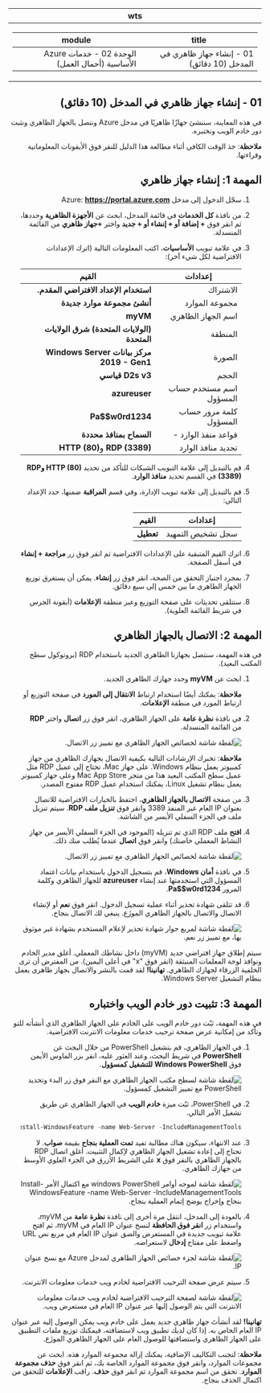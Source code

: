 ﻿<div id="readme" class="Box-body readme blob js-code-block-container p-5 p-xl-6 gist-border-0" dir="rtl">
    <article class="markdown-body entry-content container-lg" itemprop="text"><table>
  <thead>
  <tr>
  <th>wts</th>
  </tr>
  </thead>
  <tbody>
  <tr>
  <td><div><table>
  <thead>
  <tr>
  <th>title</th>
  <th>module</th>
  </tr>
  </thead>
  <tbody>
  <tr>
  <td><div>01 - إنشاء جهاز ظاهري في المدخل (10 دقائق)</div></td>
  <td><div>الوحدة 02 - خدمات Azure الأساسية (أحمال العمل)</div></td>
  </tr>
  </tbody>
</table>
</div></td>
  </tr>
  </tbody>
</table>
       
# 01 - إنشاء جهاز ظاهري في المدخل (10 دقائق)

في هذه المعاينة، سننشئ جهازًا ظاهريًا في مدخل Azure ونتصل بالجهاز الظاهري ونثبت دور خادم الويب ونختبره. 

**ملاحظة**: خذ الوقت الكافي أثناء مطالعة هذا الدليل للنقر فوق الأيقونات المعلوماتية وقراءتها. 

# المهمة 1: إنشاء جهاز ظاهري 
1. سجّل الدخول إلى مدخل Azure: **https://portal.azure.com**

3. من نافذة **كل الخدمات** في قائمة المدخل، ابحث عن **الأجهزة الظاهرية** وحددها، ثم انقر فوق **+ إضافة أو + إنشاء أو + جديد** واختر **+جهاز ظاهري** من القائمة المنسدلة.

4. في علامة تبويب **الأساسيات**، اكتب المعلومات التالية (اترك الإعدادات الافتراضية لكل شيء آخر):

    | إعدادات | القيم |
    |  -- | -- |
    | الاشتراك | **استخدام الإعداد الافتراضي المقدم.** |
    | مجموعة الموارد | **أنشئ مجموعة موارد جديدة** |
    | اسم الجهاز الظاهري | **myVM** |
    | المنطقة | **(الولايات المتحدة) شرق الولايات المتحدة**|
    | الصورة | **مركز بيانات Windows Server 2019 - Gen1**|
    | الحجم | **D2s v3 قياسي**|
    | اسم مستخدم حساب المسؤول | **azureuser** |
    | كلمة مرور حساب المسؤول | **Pa$$w0rd1234**|
    | قواعد منفذ الوارد - | **السماح بمنافذ محددة**|
    | تحديد منافذ الوارد | **RDP (3389)** و**HTTP (80)**| 

5. قم بالتبديل إلى علامة التبويب الشبكات للتأكد من تحديد **HTTP (80) وRDP (3389)** في القسم تحديد **منافذ الوارد**.

6. قم بالتبديل إلى علامة تبويب الإدارة، وفي قسم **المراقبة** ضمنها، حدد الإعداد التالي:

    | إعدادات | القيم |
    | -- | -- |
    | سجل تشخيص التمهيد | **تعطيل**|

7. اترك القيم المتبقية على الإعدادات الافتراضية ثم انقر فوق زر **مراجعة + إنشاء** في أسفل الصفحة.

8. بمجرد اجتياز التحقق من الصحة، انقر فوق زر **إنشاء**. يمكن أن يستغرق توزيع الجهاز الظاهري ما بين خمس إلى سبع دقائق.

9. ستتلقى تحديثات على صفحة التوزيع وعبر منطقة **الإعلامات** (أيقونة الجرس في شريط القائمة العلوية).

# المهمة 2: الاتصال بالجهاز الظاهري

في هذه المهمة، سنتصل بجهازنا الظاهري الجديد باستخدام RDP (بروتوكول سطح المكتب البعيد). 

1. ابحث عن **myVM** وحدد جهازك الظاهري الجديد.

    **ملاحظة**: يمكنك أيضًا استخدام ارتباط **الانتقال إلى المورد** في صفحة التوزبع أو ارتباط المورد في منطقة **الإعلامات**.

2. في نافذة **نظرة عامة** على الجهاز الظاهري، انقر فوق زر **اتصال** واختر **RDP** من القائمة المنسدلة.

    ![لقطة شاشة لخصائص الجهاز الظاهري مع تمييز زر الاتصال.](../images/0101.png)

    **ملاحظة**: تخبرك الإرشادات التالية بكيفية الاتصال بجهازك الظاهري من جهاز كمبيوتر يعمل بنظام Windows. على جهاز Mac، تحتاج إلى عميل RDP مثل عميل سطح المكتب البعيد هذا من متجر Mac App Store وعلى جهاز كمبيوتر يعمل بنظام تشغيل Linux، يمكنك استخدام عميل RDP مفتوح المصدر.

2. من صفحة **الاتصال بالجهاز الظاهري**، احتفظ بالخيارات الافتراضية للاتصال بعنوان IP العام عبر المنفذ 3389 وانقر فوق **تنزيل ملف RDP**. سيتم تنزيل ملف في الجزء السفلي الأيسر من الشاشة.

3. **افتح** ملف RDP الذي تم تنزيله (الموجود في الجزء السفلي الأيسر من جهاز النشاط المعملي خاصتك) وانقر فوق **اتصال** عندما يُطلب منك ذلك. 

    ![لقطة شاشة لخصائص الجهاز الظاهري مع تمييز زر الاتصال. ](../images/0102.png)

4. في نافذة **أمان Windows**، قم بتسجيل الدخول باستخدام بيانات اعتماد المسؤول التي استخدمتها عند إنشاء **azureuser** للجهاز الظاهري وكلمة المرور **Pa$$w0rd1234**. 

5. قد تتلقى شهادة تحذير أثناء عملية تسجيل الدخول. انقر فوق **نعم** أو لإنشاء الاتصال والاتصال بالجهاز الظاهري الموزَع. ينبغي لك الاتصال بنجاح.

    ![لقطة شاشة لمربع حوار شهادة تحذير لإعلام المستخدم بشهادة غير موثوق بها، مع تمييز زر نعم. ](../images/0104.png)

سيتم إطلاق جهاز افتراضي جديد (myVM) داخل نشاطك المعملي. أغلق مدير الخادم ونوافذ لوحة المعلمات المنبثقة (انقر فوق "x" في أعلى اليمين). من المفترض أن ترى الخلفية الزرقاء لجهازك الظاهري. **تهانينا!** لقد قمت بالنشر والاتصال بجهاز ظاهري يعمل بنظام التشغيل Windows Server. 

# المهمة 3: تثبيت دور خادم الويب واختباره

في هذه المهمة، ثبّت دور خادم الويب على الخادم على الجهاز الظاهري الذي أنشأته للتو وتأكد من إمكانية عرض صفحة ترحيب خدمات معلومات الانترنت الافتراضية. 

1. في الجهاز الظاهري، قم بتشغيل PowerShell من خلال البحث عن **PowerShell** في شريط البحث، وعند العثور عليه، انقر بزر الماوس الأيمن فوق **Windows PowerShell** **للتشغيل كمسؤول**.

    ![لقطة شاشة لسطح مكتب الجهاز الظاهري مع النقر فوق زر البدء وتحديد PowerShell مع تمييز التشغيل كمسؤول.](../images/0105.png)

2. في PowerShell، ثبّت ميزة **خادم الويب** في الجهاز الظاهري عن طريق تشغيل الأمر التالي. 

    ```PowerShell
    Install-WindowsFeature -name Web-Server -IncludeManagementTools
    ```
  
3. عند الانتهاء، سيكون هناك مطالبة تفيد **تمت العملية بنجاح** بقيمة **صواب**. لا تحتاج إلى إعادة تشغيل الجهاز الظاهري لإكمال التثبيت. أغلق اتصال RDP بالجهاز الظاهري بالنقر فوق **x** على الشريط الأزرق في الجزء العلوي الأوسط من جهازك الظاهري. 

    ![لقطة شاشة لموجه أوامر windows PowerShell مع اكتمال الأمر Install-WindowsFeature -name Web-Server -IncludeManagementTools بنجاح وإخراج يوضح إتمام العملية بنجاح.](../images/0106.png)

4. بالعودة إلى المدخل، انتقل مرة أخرى إلى نافذة **نظرة عامة** من myVM، واستخدام زر **انقر فوق الحافظة** لنسخ عنوان IP العام في myVM، ثم افتح علامة تبويب جديدة في المستعرض والصق عنوان IP العام في مربع نص URL واضغط على مفتاح **إدخال** لاستعراضه.

    ![لقطة شاشة لجزء خصائص الجهاز الظاهري لمدخل Azure مع نسخ عنوان IP.](../images/0107.png)

5. سيتم عرض صفحة الترحيب الافتراضية لخادم ويب خدمات معلومات الانترنت.

    ![لقطة شاشة لصفحة الترحيب الافتراضية لخادم ويب خدمات معلومات الانترنت التي يتم الوصول إليها عبر عنوان IP العام في مستعرض ويب.](../images/0108.png)

**تهانينا!** لقد أنشأتَ جهاز ظاهري جديد يعمل على خادم ويب يمكن الوصول إليه عبر عنوان IP العام الخاص به. إذا كان لديك تطبيق ويب لاستضافته، فيمكنك توزيع ملفات التطبيق على الجهاز الظاهري واستضافتها للوصول العام على الجهاز الظاهري الموزَع.


**ملاحظة**: لتجنب التكاليف الإضافية، يمكنك إزالة مجموعة الموارد هذه. ابحث عن مجموعات الموارد، وانقر فوق مجموعة الموارد الخاصة بك، ثم انقر فوق **حذف مجموعة الموارد**. تحقق من اسم مجموعة الموارد ثم انقر فوق **حذف**. راقب **الإعلامات** للتحقق من اكتمال الحذف بنجاح. 
